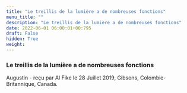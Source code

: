 ```yaml
---
title: "Le treillis de la lumière a de nombreuses fonctions"
menu_title: ""
description: "Le treillis de la lumière a de nombreuses fonctions"
date: 2022-06-01 06:00:01+00:795
draft: False
hidden: True
weight:
---
```

### Le treillis de la lumière a de nombreuses fonctions

Augustin - reçu par Al Fike le 28 Juillet 2019, Gibsons, Colombie-Britannique, Canada.



